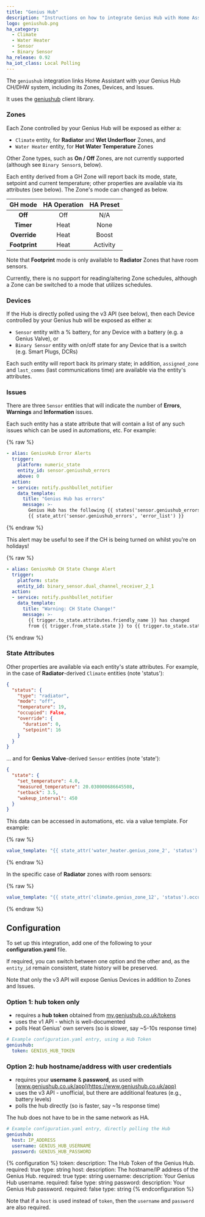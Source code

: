 ```yaml
---
title: "Genius Hub"
description: "Instructions on how to integrate Genius Hub with Home Assistant."
logo: geniushub.png
ha_category:
  - Climate
  - Water Heater
  - Sensor
  - Binary Sensor
ha_release: 0.92
ha_iot_class: Local Polling
---
```


The `geniushub` integration links Home Assistant with your Genius Hub CH/DHW system, including its Zones, Devices, and Issues.

It uses the [geniushub](https://pypi.org/project/geniushub-client/) client library.

### Zones

Each Zone controlled by your Genius Hub will be exposed as either a:

 - `Climate` entity, for **Radiator** and **Wet Underfloor** Zones, and
 - `Water Heater` entity, for **Hot Water Temperature** Zones

Other Zone types, such as **On / Off** Zones, are not currently supported (although see `Binary Sensor`s, below).

Each entity derived from a GH Zone will report back its mode, state, setpoint and current temperature; other properties are available via its attributes (see below). The Zone's mode can changed as below.

GH mode | HA Operation | HA Preset
:---: | :---: | :---:
**Off** | Off | N/A
**Timer** | Heat | None
**Override** | Heat | Boost
**Footprint** | Heat | Activity

Note that **Footprint** mode is only available to **Radiator** Zones that have room sensors.

Currently, there is no support for reading/altering Zone schedules, although a Zone can be switched to a mode that utilizes schedules.

### Devices

If the Hub is directly polled using the v3 API (see below), then each Device controlled by your Genius hub will be exposed as either a:

 - `Sensor` entity with a % battery, for any Device with a battery (e.g. a Genius Valve), or
 - `Binary Sensor` entity with on/off state for any Device that is a switch (e.g. Smart Plugs, DCRs)

Each such entity will report back its primary state; in addition, `assigned_zone` and `last_comms` (last communications time) are available via the entity's attributes.

### Issues

There are three `Sensor` entities that will indicate the number of **Errors**, **Warnings** and **Information** issues.

Each such entity has a state attribute that will contain a list of any such issues which can be used in automations, etc. For example:

{% raw %}
```yaml
- alias: GeniusHub Error Alerts
  trigger:
    platform: numeric_state
    entity_id: sensor.geniushub_errors
    above: 0
  action:
  - service: notify.pushbullet_notifier
    data_template:
      title: "Genius Hub has errors"
      message: >-
        Genius Hub has the following {{ states('sensor.geniushub_errors') }} errors:
        {{ state_attr('sensor.geniushub_errors', 'error_list') }}
```
{% endraw %}

This alert may be useful to see if the CH is being turned on whilst you're on holidays!

{% raw %}
```yaml
- alias: GeniusHub CH State Change Alert
  trigger:
    platform: state
    entity_id: binary_sensor.dual_channel_receiver_2_1
  action:
  - service: notify.pushbullet_notifier
    data_template:
      title: "Warning: CH State Change!"
      message: >-
        {{ trigger.to_state.attributes.friendly_name }} has changed
        from {{ trigger.from_state.state }} to {{ trigger.to_state.state }}.
```
{% endraw %}


### State Attributes

Other properties are available via each entity's state attributes. For example, in the case of **Radiator**-derived `Climate` entities (note 'status'):

```json
{
  "status": {
    "type": "radiator",
    "mode": "off",
    "temperature": 19,
    "occupied": False,
    "override": {
      "duration": 0,
      "setpoint": 16
    }
  }
}
```

... and for **Genius Valve**-derived `Sensor` entities (note 'state'):

```json
{
  "state": {
    "set_temperature": 4.0,
    "measured_temperature": 20.030000686645508,
    "setback": 3.5,
    "wakeup_interval": 450
  }
}
```
This data can be accessed in automations, etc. via a value template. For example:

{% raw %}
```yaml
value_template: "{{ state_attr('water_heater.genius_zone_2', 'status').override.setpoint }}"
```
{% endraw %}

In the specific case of **Radiator** zones with room sensors:

{% raw %}
```yaml
value_template: "{{ state_attr('climate.genius_zone_12', 'status').occupied }}"
```
{% endraw %}

## Configuration

To set up this integration, add one of the following to your **configuration.yaml** file.

If required, you can switch between one option and the other and, as the `entity_id` remain consistent, state history will be preserved.

Note that only the v3 API will expose Genius Devices in addition to Zones and Issues.

### Option 1: hub token only

 - requires a **hub token** obtained from [my.geniushub.co.uk/tokens](https://my.geniushub.co.uk/tokens)
 - uses the v1 API - which is well-documented
 - polls Heat Genius' own servers (so is slower, say ~5-10s response time)

```yaml
# Example configuration.yaml entry, using a Hub Token
geniushub:
  token: GENIUS_HUB_TOKEN
```

### Option 2: hub hostname/address with user credentials

 - requires your **username** & **password**, as used with [www.geniushub.co.uk/app](https://www.geniushub.co.uk/app)
 - uses the v3 API - unofficial, but there are additional features (e.g., battery levels)
 - polls the hub directly (so is faster, say ~1s response time)

The hub does not have to be in the same network as HA.

```yaml
# Example configuration.yaml entry, directly polling the Hub
geniushub:
  host: IP_ADDRESS
  username: GENIUS_HUB_USERNAME
  password: GENIUS_HUB_PASSWORD
```

{% configuration %}
token:
  description: The Hub Token of the Genius Hub.
  required: true
  type: string
host:
  description: The hostname/IP address of the Genius Hub.
  required: true
  type: string
username:
  description: Your Genius Hub username.
  required: false
  type: string
password:
  description: Your Genius Hub password.
  required: false
  type: string
{% endconfiguration %}

Note that if a `host` is used instead of `token`, then the `username` and `password` are also required.
